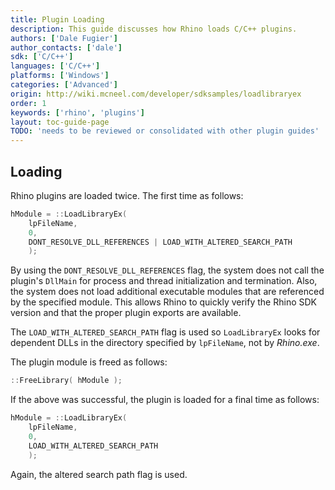 ```yaml
---
title: Plugin Loading
description: This guide discusses how Rhino loads C/C++ plugins.
authors: ['Dale Fugier']
author_contacts: ['dale']
sdk: ['C/C++']
languages: ['C/C++']
platforms: ['Windows']
categories: ['Advanced']
origin: http://wiki.mcneel.com/developer/sdksamples/loadlibraryex
order: 1
keywords: ['rhino', 'plugins']
layout: toc-guide-page
TODO: 'needs to be reviewed or consolidated with other plugin guides'
---
```


 
## Loading

Rhino plugins are loaded twice.  The first time as follows:

```cpp
hModule = ::LoadLibraryEx(
    lpFileName,
    0,
    DONT_RESOLVE_DLL_REFERENCES | LOAD_WITH_ALTERED_SEARCH_PATH
    );
```

By using the `DONT_RESOLVE_DLL_REFERENCES` flag, the system does not call the plugin's `DllMain` for process and thread initialization and termination.  Also, the system does not load additional executable modules that are referenced by the specified module.  This allows Rhino to quickly verify the Rhino SDK version and that the proper plugin exports are available.

The `LOAD_WITH_ALTERED_SEARCH_PATH` flag is used so `LoadLibraryEx` looks for dependent DLLs in the directory specified by `lpFileName`, not by *Rhino.exe*.

The plugin module is freed as follows:

```cpp
::FreeLibrary( hModule );
```

If the above was successful, the plugin is loaded for a final time as follows:

```cpp
hModule = ::LoadLibraryEx(
    lpFileName,
    0,
    LOAD_WITH_ALTERED_SEARCH_PATH
    );
```

Again, the altered search path flag is used.
